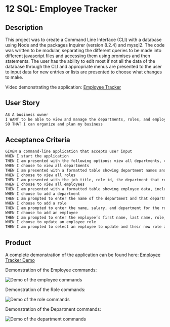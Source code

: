 # 12 SQL: Employee Tracker

## Description

This project was to create a Command Line Interface (CLI) with a database using Node and the packages Inquirer (version 8.2.4) and mysql2. The code was written to be modular, separating the different queries to be made into different javascript files and accessing them using promises and then statements. The user has the ability to edit most if not all the data of the database through the CLI and appropriate menus are presented to the user to input data for new entries or lists are presented to choose what changes to make.

Video demonstrating the application: [Employee Tracker](https://www.youtube.com/watch?v=oBKT6TY1lLM)

## User Story

```md
AS A business owner
I WANT to be able to view and manage the departments, roles, and employees in my company
SO THAT I can organize and plan my business
```

## Acceptance Criteria

```md
GIVEN a command-line application that accepts user input
WHEN I start the application
THEN I am presented with the following options: view all departments, view all roles, view all employees, add a department, add a role, add an employee, and update an employee role
WHEN I choose to view all departments
THEN I am presented with a formatted table showing department names and department ids
WHEN I choose to view all roles
THEN I am presented with the job title, role id, the department that role belongs to, and the salary for that role
WHEN I choose to view all employees
THEN I am presented with a formatted table showing employee data, including employee ids, first names, last names, job titles, departments, salaries, and managers that the employees report to
WHEN I choose to add a department
THEN I am prompted to enter the name of the department and that department is added to the database
WHEN I choose to add a role
THEN I am prompted to enter the name, salary, and department for the role and that role is added to the database
WHEN I choose to add an employee
THEN I am prompted to enter the employee’s first name, last name, role, and manager, and that employee is added to the database
WHEN I choose to update an employee role
THEN I am prompted to select an employee to update and their new role and this information is updated in the database
```

## Product

A complete demonstration of the application can be found here: [Employee Tracker Demo](https://www.youtube.com/watch?v=oBKT6TY1lLM)

Demonstration of the Employee commands:


![Demo of the employee commands](./assets/images/employee_commands_demo.gif )

Demonstration of the Role commands:

![Demo of the role commands](./assets/images/role_commands_demo.gif)

Demonstration of the Department commands:

![Demo of the department commands](./assets/images/department_commands_demo.gif)
